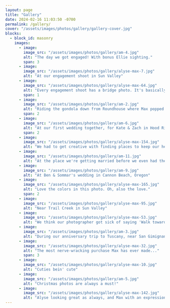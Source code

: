 ```yaml
---
layout: page
title: "Gallery"
date: 2024-02-16 11:03:50 -0700
permalink: /gallery/
cover: "/assets/images/photos/gallery/gallery-cover.jpg"
blocks:
  - block_id: masonry
    images:
      - image:
        image_src: "/assets/images/photos/gallery/am-4.jpg"
        alt: "The day we got engaged! With bonus Ellie sighting."
        span: 3
      - image:
        image_src: "/assets/images/photos/gallery/alyse-max-7.jpg"
        alt: "At our engagement shoot in Sun Valley"
      - image:
        image_src: "/assets/images/photos/gallery/alyse-max-64.jpg"
        alt: "Every engagement shoot has a bridge photo. It's basically the law."
        span: 1
      - image:
        image_src: "/assets/images/photos/gallery/am-2.jpg"
        alt: "Riding the gondola down from Roundhouse where Max popped the question"
        span: 2
      - image:
        image_src: "/assets/images/photos/gallery/am-6.jpg"
        alt: "At our first wedding together, for Kate & Zach in Hood River, Oregon"
        span: 2
      - image:
        image_src: "/assets/images/photos/gallery/alyse-max-154.jpg"
        alt: "We had to get creative with finding places to keep our heights equal"
      - image:
        image_src: "/assets/images/photos/gallery/am-11.jpg"
        alt: "At the place we're getting married before we even had the thought to do so"
      - image:
        image_src: "/assets/images/photos/gallery/am-9.jpg"
        alt: "At Ben & Sommar's wedding in Cannon Beach, Oregon"
      - image:
        image_src: "/assets/images/photos/gallery/alyse-max-165.jpg"
        alt: "Love the colors in this photo. Oh, also the love."
        span: 2
      - image:
        image_src: "/assets/images/photos/gallery/alyse-max-95.jpg"
        alt: "Near Trail Creek in Sun Valley"
      - image: 
        image_src: "/assets/images/photos/gallery/alyse-max-53.jpg"
        alt: "We think our photographer got sick of saying 'Walk towards the camera and look happy' but we didn't get sick of doing it."
      - image:
        image_src: "/assets/images/photos/gallery/am-3.jpg"
        alt: "During our anniversary trip to Tuscany, near San Gimignano"
      - image:
        image_src: "/assets/images/photos/gallery/alyse-max-32.jpg"
        alt: "The most nerve-wracking purchase Max has ever made..."
        span: 3
      - image:
        image_src: "/assets/images/photos/gallery/alyse-max-10.jpg"
        alt: "Cuties bein' cute"
      - image: 
        image_src: "/assets/images/photos/gallery/am-5.jpg"
        alt: "Christmas photos are always a must!"
      - image:
        image_src: "/assets/images/photos/gallery/alyse-max-142.jpg"
        alt: "Alyse looking great as always, and Max with an expression that can only be described as 'hurrrrrrr'"
---
```

